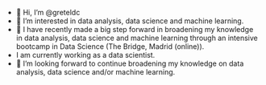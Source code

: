 - 👋 Hi, I’m @greteldc 
- 👀 I’m interested in data analysis, data science and machine learning.
- 🌱 I have recently made a big step forward in broadening my knowledge in data analysis, data science and machine learning through an intensive bootcamp in Data Science (The Bridge, Madrid (online)).
- I am currently working as a data scientist.
- 💞️ I’m looking forward to continue broadening my knowledge on data analysis, data science and/or machine learning.

<!---
greteldc/greteldc is a ✨ special ✨ repository because its `README.md` (this file) appears on your GitHub profile.
You can click the Preview link to take a look at your changes.
--->
